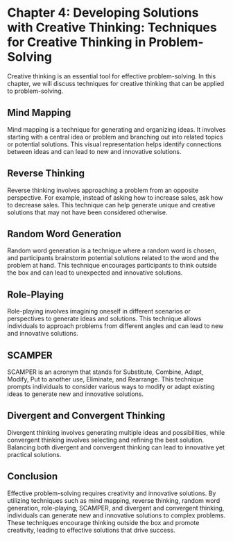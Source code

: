 Chapter 4: Developing Solutions with Creative Thinking: Techniques for Creative Thinking in Problem-Solving
===========================================================================================================

Creative thinking is an essential tool for effective problem-solving. In this chapter, we will discuss techniques for creative thinking that can be applied to problem-solving.

Mind Mapping
------------

Mind mapping is a technique for generating and organizing ideas. It involves starting with a central idea or problem and branching out into related topics or potential solutions. This visual representation helps identify connections between ideas and can lead to new and innovative solutions.

Reverse Thinking
----------------

Reverse thinking involves approaching a problem from an opposite perspective. For example, instead of asking how to increase sales, ask how to decrease sales. This technique can help generate unique and creative solutions that may not have been considered otherwise.

Random Word Generation
----------------------

Random word generation is a technique where a random word is chosen, and participants brainstorm potential solutions related to the word and the problem at hand. This technique encourages participants to think outside the box and can lead to unexpected and innovative solutions.

Role-Playing
------------

Role-playing involves imagining oneself in different scenarios or perspectives to generate ideas and solutions. This technique allows individuals to approach problems from different angles and can lead to new and innovative solutions.

SCAMPER
-------

SCAMPER is an acronym that stands for Substitute, Combine, Adapt, Modify, Put to another use, Eliminate, and Rearrange. This technique prompts individuals to consider various ways to modify or adapt existing ideas to generate new and innovative solutions.

Divergent and Convergent Thinking
---------------------------------

Divergent thinking involves generating multiple ideas and possibilities, while convergent thinking involves selecting and refining the best solution. Balancing both divergent and convergent thinking can lead to innovative yet practical solutions.

Conclusion
----------

Effective problem-solving requires creativity and innovative solutions. By utilizing techniques such as mind mapping, reverse thinking, random word generation, role-playing, SCAMPER, and divergent and convergent thinking, individuals can generate new and innovative solutions to complex problems. These techniques encourage thinking outside the box and promote creativity, leading to effective solutions that drive success.
